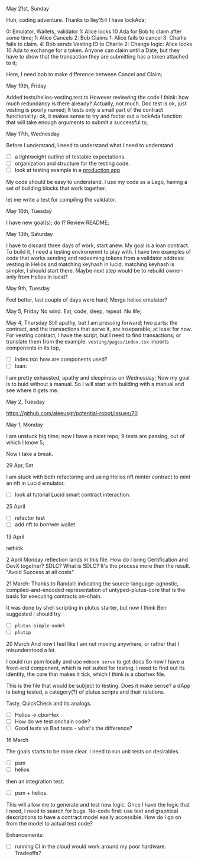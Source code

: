 May 21st, Sunday

Huh, coding adventure. Thanks to lley154 I have lockAda;

0: Emulator, Wallets, validator
1: Alice locks 10 Ada for Bob to claim after some time;
	1: Alice Cancels
	2: Bob Claims
		1: Alice fails to cancel
	3: Charlie fails to claim.
	4: Bob sends Vesting ID to Charlie
2: Change logic:
Alice locks 10 Ada to exchange for a token. Anyone can claim until a Date, but they have to show that the transaction they are submitting has a token attached to it;


Here, I need bob to make difference between Cancel and Claim;


May 19th, Friday

Added tests/helios-vesting.test.ts
However reviewing the code I think: how much redundancy is there already?
Actually, not much. Doc test is ok, just vesting is poorly named; It tests only a small part of the contract functionality; ok, it makes sense to try and factor out a lockAda function that will take enough arguments to submit a successful tx;

May 17th, Wednesday

Before I understand, I need to understand what I need to understand
- [ ] a lightweight outline of testable expectations.
- [ ] organization and structure for the testing code.
- [ ] look at testing example in a [production app](https://github.com/Zhengqbbb/cz-git)

My code should be easy to understand.
I use my code as a Lego, having a set of building blocks that work together. 

let me write a test for compiling the validator.

May 16th, Tuesday

I have new goal(s); do I? Review README;

May 13th, Saturday

I have to discard three days of work, start anew. 
My goal is a loan contract. To build it, I need a testing environemnt to play with.
I have two examples of code that works sending and redeeming tokens from a validator address: vesting in Helios and matching keyhash in lucid.
matching keyhash is simpler, I should start there. Maybe next step would be to rebuild owner-only from Helios in lucid?

May 9th, Tuesday

Feel better, last couple of days were hard;
Merge helios emulator?

May 5, Friday
No wind. Eat, code, sleep, repeat. No life;


May 4, Thursday
Still apathy, but I am pressing forward;
two parts: the contract, and the transactions that serve it, are inseparable; at least for now.
For vesting contract, I have the script, but I need to find transactions; or translate them from the example. 
`vesting/pages/index.tsx` imports components in its top,
- [ ] index.tsx: how are components used?
- [ ] loan: 

I am pretty exhausted; apathy and sleepiness on Wednesday;
Now my goal is to buid without a manual. So I will start with building with a manual and see where it gets me.

May 2, Tuesday

https://github.com/aleeusgr/potential-robot/issues/70

May 1, Monday

I am unstuck big time; now I have a nicer repo;
9 tests are passing, out of which I know 5;

Now I take a break.

29 Apr, Sat

I am stuck with both refactoring and using Helios nft minter contract to mint an nft in Lucid emulator.
- [ ] look at tutorial Lucid smart contract interaction.

25 April

- [ ] refactor test
- [ ] add nft to borrwer wallet

13 April

rethink

2 April
Monday reflection lands in this file.
How do I bring Certification and DevX together?
SDLC? What is SDLC? 
It's the process more then the result. 
"Avoid Success at all costs"

21 March:
Thanks to Randall:
indicating the source-language-agnostic, compiled-and-encoded representation of untyped-plutus-core that is the basis for executing contracts on-chain.

It was done by shell scripting in plutus starter, but now I think Ben suggested I should try 
- [ ] `plutus-simple-model` 
- [ ] `plutip`

20 March
And now I feel like I am not moving anywhere, or rather that I misunderstood a lot.

I could run psm locally and use `mdbook serve` to get docs
So now I have a front-end component, which is not suited for testing.
I need to find out its identity, the core that makes it tick, which I think is a cborhex file.

This is the file that would be subject to testing. Does it make sense? a dApp is being tested, a category(?) of plutus scripts and their relations. 

Tasty, QuickCheck and its analogs.

- [ ] Helios -> cborHex
- [ ] How do we test onchain code?
- [ ] Good tests vs Bad tests - what's the difference?

16 March

The goals starts to be more clear. 
I need to run unit tests on desirables. 

- [ ] psm
- [ ] helios

then an integration test:

- [ ] psm + helios.

This will allow me to generate and test new logic.
Once I have the logic that I need, I need to search for bugs. 
No-code first: use text and graphical descriptions to have a contract model easily accessible.
How do I go on from the model to actual test code?

Enhancements: 
- [ ] running CI in the cloud would work around my poor hardware. Tradeoffs?


